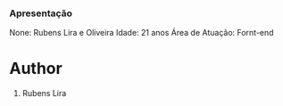 ### Apresentação ###

None: Rubens Lira e Oliveira
Idade: 21 anos
Área de Atuação: Fornt-end

# Author

1. Rubens Lira